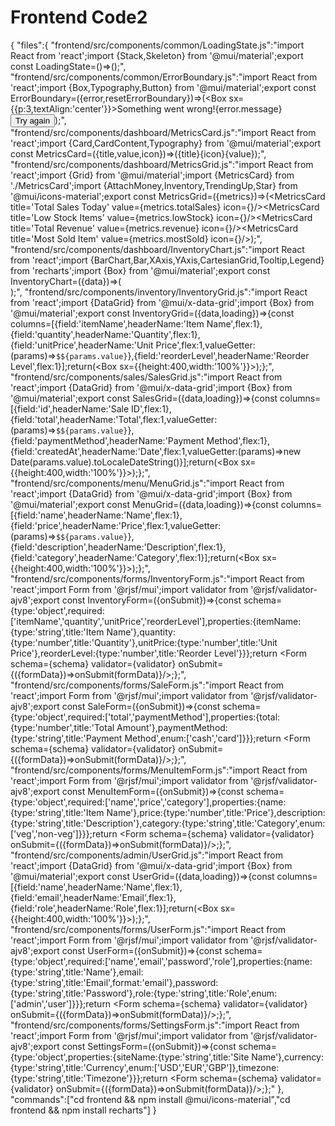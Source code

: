 # Frontend Code2

{
"files":{
"frontend/src/components/common/LoadingState.js":"import React from 'react';import {Stack,Skeleton} from '@mui/material';export const LoadingState=()=>(<Stack spacing={1} sx={{p:2}}><Skeleton variant='rectangular' height={60}/><Skeleton variant='rectangular' height={40}/><Skeleton variant='rectangular' height={40}/><Skeleton variant='rectangular' height={40}/></Stack>);",
"frontend/src/components/common/ErrorBoundary.js":"import React from 'react';import {Box,Typography,Button} from '@mui/material';export const ErrorBoundary=({error,resetErrorBoundary})=>(<Box sx={{p:3,textAlign:'center'}}><Typography variant='h5' color='error'>Something went wrong!</Typography><Typography sx={{mt:2}}>{error.message}</Typography><Button onClick={resetErrorBoundary} variant='contained' sx={{mt:2}}>Try again</Button></Box>);",
"frontend/src/components/dashboard/MetricsCard.js":"import React from 'react';import {Card,CardContent,Typography} from '@mui/material';export const MetricsCard=({title,value,icon})=>(<Card sx={{minWidth:200,m:1}}><CardContent><Typography color='textSecondary' gutterBottom>{title}</Typography>{icon}<Typography variant='h5' component='div'>{value}</Typography></CardContent></Card>);",
"frontend/src/components/dashboard/MetricsGrid.js":"import React from 'react';import {Grid} from '@mui/material';import {MetricsCard} from './MetricsCard';import {AttachMoney,Inventory,TrendingUp,Star} from '@mui/icons-material';export const MetricsGrid=({metrics})=>(<Grid container spacing={2} sx={{p:2}}><Grid item xs={12} sm={6} md={3}><MetricsCard title='Total Sales Today' value={metrics.totalSales} icon={<AttachMoney/>}/></Grid><Grid item xs={12} sm={6} md={3}><MetricsCard title='Low Stock Items' value={metrics.lowStock} icon={<Inventory/>}/></Grid><Grid item xs={12} sm={6} md={3}><MetricsCard title='Total Revenue' value={metrics.revenue} icon={<TrendingUp/>}/></Grid><Grid item xs={12} sm={6} md={3}><MetricsCard title='Most Sold Item' value={metrics.mostSold} icon={<Star/>}/></Grid></Grid>);",
"frontend/src/components/dashboard/InventoryChart.js":"import React from 'react';import {BarChart,Bar,XAxis,YAxis,CartesianGrid,Tooltip,Legend} from 'recharts';import {Box} from '@mui/material';export const InventoryChart=({data})=>(<Box sx={{p:2,height:300}}><BarChart width={600} height={300} data={data}><CartesianGrid strokeDasharray='3 3'/><XAxis dataKey='name'/><YAxis/><Tooltip/><Legend/><Bar dataKey='quantity' fill='#8884d8'/></BarChart></Box>);",
"frontend/src/components/inventory/InventoryGrid.js":"import React from 'react';import {DataGrid} from '@mui/x-data-grid';import {Box} from '@mui/material';export const InventoryGrid=({data,loading})=>{const columns=[{field:'itemName',headerName:'Item Name',flex:1},{field:'quantity',headerName:'Quantity',flex:1},{field:'unitPrice',headerName:'Unit Price',flex:1,valueGetter:(params)=>`$${params.value}`},{field:'reorderLevel',headerName:'Reorder Level',flex:1}];return(<Box sx={{height:400,width:'100%'}}><DataGrid rows={data} columns={columns} loading={loading} pageSize={5} rowsPerPageOptions={[5]} checkboxSelection disableSelectionOnClick/></Box>);};",
"frontend/src/components/sales/SalesGrid.js":"import React from 'react';import {DataGrid} from '@mui/x-data-grid';import {Box} from '@mui/material';export const SalesGrid=({data,loading})=>{const columns=[{field:'id',headerName:'Sale ID',flex:1},{field:'total',headerName:'Total',flex:1,valueGetter:(params)=>`$${params.value}`},{field:'paymentMethod',headerName:'Payment Method',flex:1},{field:'createdAt',headerName:'Date',flex:1,valueGetter:(params)=>new Date(params.value).toLocaleDateString()}];return(<Box sx={{height:400,width:'100%'}}><DataGrid rows={data} columns={columns} loading={loading} pageSize={5} rowsPerPageOptions={[5]} checkboxSelection disableSelectionOnClick/></Box>);};",
"frontend/src/components/menu/MenuGrid.js":"import React from 'react';import {DataGrid} from '@mui/x-data-grid';import {Box} from '@mui/material';export const MenuGrid=({data,loading})=>{const columns=[{field:'name',headerName:'Name',flex:1},{field:'price',headerName:'Price',flex:1,valueGetter:(params)=>`$${params.value}`},{field:'description',headerName:'Description',flex:1},{field:'category',headerName:'Category',flex:1}];return(<Box sx={{height:400,width:'100%'}}><DataGrid rows={data} columns={columns} loading={loading} pageSize={5} rowsPerPageOptions={[5]} checkboxSelection disableSelectionOnClick/></Box>);};",
"frontend/src/components/forms/InventoryForm.js":"import React from 'react';import Form from '@rjsf/mui';import validator from '@rjsf/validator-ajv8';export const InventoryForm=({onSubmit})=>{const schema={type:'object',required:['itemName','quantity','unitPrice','reorderLevel'],properties:{itemName:{type:'string',title:'Item Name'},quantity:{type:'number',title:'Quantity'},unitPrice:{type:'number',title:'Unit Price'},reorderLevel:{type:'number',title:'Reorder Level'}}};return <Form schema={schema} validator={validator} onSubmit={({formData})=>onSubmit(formData)}/>;};",
"frontend/src/components/forms/SaleForm.js":"import React from 'react';import Form from '@rjsf/mui';import validator from '@rjsf/validator-ajv8';export const SaleForm=({onSubmit})=>{const schema={type:'object',required:['total','paymentMethod'],properties:{total:{type:'number',title:'Total Amount'},paymentMethod:{type:'string',title:'Payment Method',enum:['cash','card']}}};return <Form schema={schema} validator={validator} onSubmit={({formData})=>onSubmit(formData)}/>;};",
"frontend/src/components/forms/MenuItemForm.js":"import React from 'react';import Form from '@rjsf/mui';import validator from '@rjsf/validator-ajv8';export const MenuItemForm=({onSubmit})=>{const schema={type:'object',required:['name','price','category'],properties:{name:{type:'string',title:'Item Name'},price:{type:'number',title:'Price'},description:{type:'string',title:'Description'},category:{type:'string',title:'Category',enum:['veg','non-veg']}}};return <Form schema={schema} validator={validator} onSubmit={({formData})=>onSubmit(formData)}/>;};",
"frontend/src/components/admin/UserGrid.js":"import React from 'react';import {DataGrid} from '@mui/x-data-grid';import {Box} from '@mui/material';export const UserGrid=({data,loading})=>{const columns=[{field:'name',headerName:'Name',flex:1},{field:'email',headerName:'Email',flex:1},{field:'role',headerName:'Role',flex:1}];return(<Box sx={{height:400,width:'100%'}}><DataGrid rows={data} columns={columns} loading={loading} pageSize={5} rowsPerPageOptions={[5]} checkboxSelection disableSelectionOnClick/></Box>);};",
"frontend/src/components/forms/UserForm.js":"import React from 'react';import Form from '@rjsf/mui';import validator from '@rjsf/validator-ajv8';export const UserForm=({onSubmit})=>{const schema={type:'object',required:['name','email','password','role'],properties:{name:{type:'string',title:'Name'},email:{type:'string',title:'Email',format:'email'},password:{type:'string',title:'Password'},role:{type:'string',title:'Role',enum:['admin','user']}}};return <Form schema={schema} validator={validator} onSubmit={({formData})=>onSubmit(formData)}/>;};",
"frontend/src/components/forms/SettingsForm.js":"import React from 'react';import Form from '@rjsf/mui';import validator from '@rjsf/validator-ajv8';export const SettingsForm=({onSubmit})=>{const schema={type:'object',properties:{siteName:{type:'string',title:'Site Name'},currency:{type:'string',title:'Currency',enum:['USD','EUR','GBP']},timezone:{type:'string',title:'Timezone'}}};return <Form schema={schema} validator={validator} onSubmit={({formData})=>onSubmit(formData)}/>;};"
},
"commands":["cd frontend && npm install @mui/icons-material","cd frontend && npm install recharts"]
}